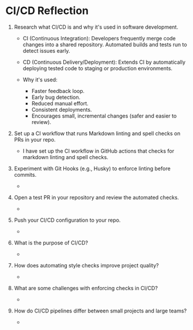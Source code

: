 # CI/CD Reflection

1. Research what CI/CD is and why it's used in software development.

   - CI (Continuous Integration): Developers frequently merge code changes into a
     shared repository. Automated builds and tests run to detect issues early.
   - CD (Continuous Delivery/Deployment): Extends CI by automatically deploying
     tested code to staging or production environments.

   - Why it's used:
     - Faster feedback loop.
     - Early bug detection.
     - Reduced manual effort.
     - Consistent deployments.
     - Encourages small, incremental changes (safer and easier to review).

1. Set up a CI workflow that runs Markdown linting and spell checks on PRs in
   your repo.

   - I have set up the CI workflow in GitHub actions that checks for markdown
     linting and spell checks.

1. Experiment with Git Hooks (e.g., Husky) to enforce linting before commits.

   -

1. Open a test PR in your repository and review the automated checks.

   -

1. Push your CI/CD configuration to your repo.

   -

1. What is the purpose of CI/CD?

   -

1. How does automating style checks improve project quality?

   -

1. What are some challenges with enforcing checks in CI/CD?

   -

1. How do CI/CD pipelines differ between small projects and large teams?

   -

